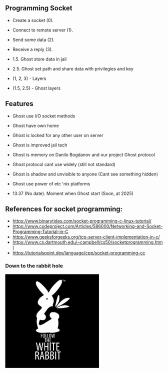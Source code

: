 ## Programming Socket
- Create a socket (0).
- Connect to remote server (1).
- Send some data (2).
- Receive a reply (3).

- 1.5. Ghost store data in jail
- 2.5. Ghost set path and share data with privilegies and key

- (1, 2, 3) - Layers
- (1.5, 2.5) - Ghost layers

## Features
- Ghost use I/O socket methods
- Ghost have own home
- Ghost is locked for any other user on server
- Ghost is improved jail tech
- Ghost is memory on Danilo Bogdanov and our project Ghost protocol
- Ghost protocol cant use widely (still not standard)
- Ghost is shadow and unvisible to anyone (Cant see something hidden)
- Ghost use power of etc 'nix platforms

- 13.37 (No date). Moment when Ghost start (Soon, at 2025)

## References for socket programming:
- https://www.binarytides.com/socket-programming-c-linux-tutorial/
- https://www.codeproject.com/Articles/586000/Networking-and-Socket-Programming-Tutorial-in-C
- https://www.geeksforgeeks.org/tcp-server-client-implementation-in-c/
- https://www.cs.dartmouth.edu/~campbell/cs50/socketprogramming.html
- https://tutorialspoint.dev/language/cpp/socket-programming-cc

### Down to the rabbit hole

<p>
  <img src="https://github.com/antistereotip/ghost/blob/main/SOCIETY/rabbit.jpg" width="300" />
</p>
